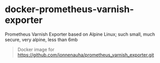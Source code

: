 # docker-prometheus-varnish-exporter
Prometheus Varnish Exporter based on Alpine Linux; such small, much secure, very alpine, less than 6mb

> Docker image for https://github.com/jonnenauha/prometheus_varnish_exporter.git
